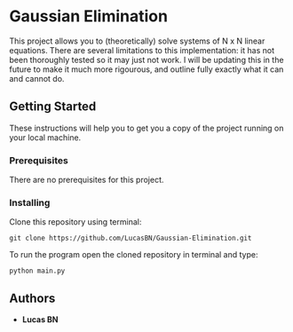 # Gaussian Elimination

This project allows you to (theoretically) solve systems of N x N linear equations. There are several limitations to this implementation: it has not been thoroughly tested so it may just not work. I will be updating this in the future to make it much more rigourous, and outline fully exactly what it can and cannot do.

## Getting Started

These instructions will help you to get you a copy of the project running on your local machine.

### Prerequisites

There are no prerequisites for this project.

### Installing

Clone this repository using terminal:

```
git clone https://github.com/LucasBN/Gaussian-Elimination.git
```

To run the program open the cloned repository in terminal and type:

```
python main.py
```

## Authors

* **Lucas BN**
